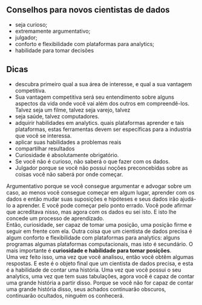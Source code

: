## Conselhos para novos cientistas de dados
- seja curioso;
- extremamente argumentativo;
- julgador;
- conforto e flexibilidade com plataformas para analytics;
- habilidade para tomar decisões

## Dicas
- descubra primeiro qual a sua área de interesse, e qual a sua vantagem competitiva.
- Sua vantagem competitiva será seu entendimento sobre alguns aspectos da vida onde você vai além dos outros em compreendê-los. Talvez seja um filme, talvez seja varejo, talvez
- seja saúde, talvez computadores.
- adquirir habilidades em analytics. quais plataformas aprender e tais plataformas, estas ferramentas devem ser específicas para a industria que você se interessa.
- aplicar suas habilidades a problemas reais
- compartilhar resultados
- Curiosidade é absolutamente obrigatório.
- Se você não é curioso, não saberá o que fazer com os dados.
- Julgador porque se você não possui noções preconcebidas sobre as coisas você não saberá por onde começar.

Argumentativo porque se você consegue argumentar e advogar sobre um caso, ao menos você consegue começar em algum lugar, aprender com os dados e então mudar suas suposições e 
hipóteses e seus dados irão ajudá-lo a aprender.
E você pode começar pelo ponto errado. Você pode afirmar que acreditava nisso, mas agora com os dados eu sei isto.
E isto lhe concede um processo de aprendizado.<br>
Então, curiosidade, ser capaz de tomar uma posição, uma posição firme e seguir em frente com ela.
Outra coisa que um cientista de dados precisa é algum conforto e flexibilidade com plataformas para analytics: alguns programas algumas plataformas computacionais, mas isto é 
secundário.
O mais importante é **curiosidade e habilidade para tomar posições**.<br>
Uma vez feito isso, uma vez que você analisou, então você obtêm algumas respostas. E este é o objeto final que um cientista de dados precisa, e esta é a habilidade de contar 
uma história.
Uma vez que você possui o seu analytics, uma vez que tem suas tabulações, agora você é capaz de contar uma grande história a partir disso. Porque se você não for capaz de contar 
uma grande história disso, seus achados continuarão obscuros, continuarão ocultados, ninguém os conhecerá.

